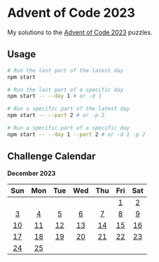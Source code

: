 # Advent of Code 2023

My solutions to the [Advent of Code 2023](https://adventofcode.com/2023) puzzles.

## Usage

```bash
# Run the last part of the latest day
npm start

# Run the last part of a specific day
npm start -- --day 1 # or -d 1

# Run a specific part of the latest day
npm start -- --part 2 # or -p 2

# Run a specific part of a specific day
npm start -- --day 1 --part 2 # or -d 1 -p 2
```

## Challenge Calendar

**December 2023**

|              Sun               |              Mon               |              Tue               |              Wed               |              Thu               |              Fri               |              Sat               |
| :----------------------------: | :----------------------------: | :----------------------------: | :----------------------------: | :----------------------------: | :----------------------------: | :----------------------------: |
|                                |                                |                                |                                |                                |  [1](./src/challenges/day-1/)  |  [2](./src/challenges/day-2/)  |
|  [3](./src/challenges/day-3/)  |  [4](./src/challenges/day-4/)  |  [5](./src/challenges/day-5/)  |  [6](./src/challenges/day-6/)  |  [7](./src/challenges/day-7/)  |  [8](./src/challenges/day-8/)  |  [9](./src/challenges/day-9/)  |
| [10](./src/challenges/day-10/) | [11](./src/challenges/day-11/) | [12](./src/challenges/day-12/) | [13](./src/challenges/day-13/) | [14](./src/challenges/day-14/) | [15](./src/challenges/day-15/) | [16](./src/challenges/day-16/) |
| [17](./src/challenges/day-17/) | [18](./src/challenges/day-18/) | [19](./src/challenges/day-19/) | [20](./src/challenges/day-20/) | [21](./src/challenges/day-21/) | [22](./src/challenges/day-22/) | [23](./src/challenges/day-23/) |
| [24](./src/challenges/day-24/) | [25](./src/challenges/day-25/) |                                |                                |                                |                                |                                |
